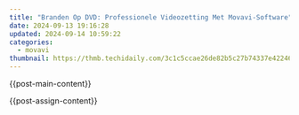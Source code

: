 ```yaml
---
title: "Branden Op DVD: Professionele Videozetting Met Movavi-Software"
date: 2024-09-13 19:16:28
updated: 2024-09-14 10:59:22
categories:
  - movavi
thumbnail: https://thmb.techidaily.com/3c1c5ccae26de82b5c27b74337e4224665d5a7b903378f876b3f4cc7ee4fa520.png
---
```


{{post-main-content}}

<ins class="adsbygoogle"
     style="display:block"
     data-ad-format="autorelaxed"
     data-ad-client="ca-pub-7571918770474297"
     data-ad-slot="1223367746"></ins>

{{post-assign-content}}

<ins class="adsbygoogle"
     style="display:block"
     data-ad-client="ca-pub-7571918770474297"
     data-ad-slot="8358498916"
     data-ad-format="auto"
     data-full-width-responsive="true"></ins>
